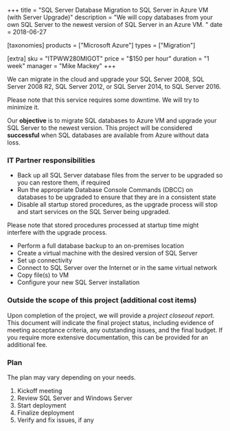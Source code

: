 +++
title = "SQL Server Database Migration to SQL Server in Azure VM (with Server Upgrade)"
description = "We will copy databases from your own SQL Server to the newest version of SQL Server in an Azure VM. "
date = 2018-06-27

[taxonomies]
products = ["Microsoft Azure"]
types = ["Migration"]

[extra]
sku = "ITPWW280MIGOT"
price = "$150 per hour"
duration = "1 week"
manager = "Mike Mackey"
+++

We can migrate in the cloud and upgrade your SQL
Server 2008, SQL Server 2008 R2, SQL Server 2012, or
SQL Server 2014, to SQL Server 2016.

Please note that this service requires some downtime. We will try to
minimize it.

Our **objective** is to migrate SQL databases to Azure VM and
upgrade your SQL Server to the newest version. This project
will be considered **successful** when SQL databases are
available from Azure without data loss.

### IT Partner responsibilities

-   Back up all SQL Server database files from the server to
    be upgraded so you can restore them, if required
-   Run the appropriate Database Console Commands (DBCC) on
    databases to be upgraded to ensure that they are in a consistent
    state
-   Disable all startup stored procedures, as the upgrade process will
    stop and start services on the SQL Server being
    upgraded.

Please note that stored procedures processed at startup time might interfere with the
upgrade process.

-   Perform a full database backup to an on-premises location
-   Create a virtual machine with the desired version of SQL
    Server
-   Set up connectivity
-   Connect to SQL Server over the Internet or in the same
    virtual network
-   Copy file(s) to VM
-   Configure your new SQL Server installation

### Outside the scope of this project (additional cost items)

Upon completion of the project, we will provide a *project closeout
report*. This document will indicate the final project status, including
evidence of meeting acceptance criteria, any outstanding issues, and the
final budget. If you require more extensive documentation, this can be
provided for an additional fee.

### Plan

The plan may vary depending on your needs.

1.  Kickoff meeting
2.  Review SQL Server and Windows Server
3.  Start deployment
4.  Finalize deployment
5.  Verify and fix issues, if any
